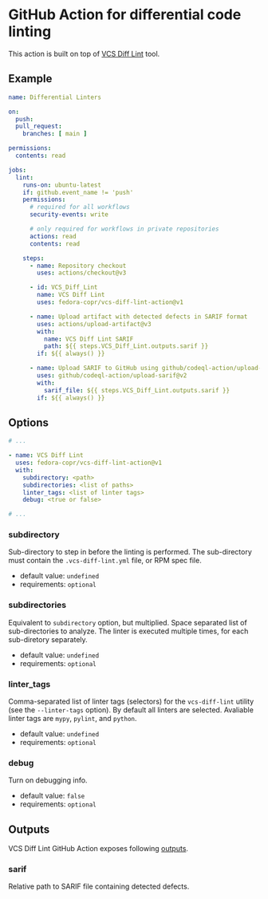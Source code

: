 # GitHub Action for differential code linting

This action is built on top of [VCS Diff Lint](https://github.com/fedora-copr/vcs-diff-lint) tool.

## Example

```yml
name: Differential Linters

on:
  push:
  pull_request:
    branches: [ main ]

permissions:
  contents: read

jobs:
  lint:
    runs-on: ubuntu-latest
    if: github.event_name != 'push'
    permissions:
      # required for all workflows
      security-events: write

      # only required for workflows in private repositories
      actions: read
      contents: read

    steps:
      - name: Repository checkout
        uses: actions/checkout@v3

      - id: VCS_Diff_Lint
        name: VCS Diff Lint
        uses: fedora-copr/vcs-diff-lint-action@v1

      - name: Upload artifact with detected defects in SARIF format
        uses: actions/upload-artifact@v3
        with:
          name: VCS Diff Lint SARIF
          path: ${{ steps.VCS_Diff_Lint.outputs.sarif }}
        if: ${{ always() }}

      - name: Upload SARIF to GitHub using github/codeql-action/upload-sarif
        uses: github/codeql-action/upload-sarif@v2
        with:
          sarif_file: ${{ steps.VCS_Diff_Lint.outputs.sarif }}
        if: ${{ always() }}
```

## Options

```yml
# ...

- name: VCS Diff Lint
  uses: fedora-copr/vcs-diff-lint-action@v1
  with:
    subdirectory: <path>
    subdirectories: <list of paths>
    linter_tags: <list of linter tags>
    debug: <true or false>

# ...
```

### subdirectory

Sub-directory to step in before the linting is performed. The sub-directory must contain the `.vcs-diff-lint.yml` file, or RPM spec file.

* default value: `undefined`
* requirements: `optional`

### subdirectories

Equivalent to `subdirectory` option, but multiplied. Space separated list of sub-directories to analyze. The linter is executed multiple times, for each sub-diretory separately.

* default value: `undefined`
* requirements: `optional`

### linter_tags

Comma-separated list of linter tags (selectors) for the `vcs-diff-lint` utility (see the `--linter-tags` option). By default all linters are selected. Avaliable linter tags are `mypy`, `pylint`, and `python`.

* default value: `undefined`
* requirements: `optional`

### debug

Turn on debugging info.

* default value: `false`
* requirements: `optional`

## Outputs

VCS Diff Lint GitHub Action exposes following [outputs](https://docs.github.com/en/actions/using-jobs/defining-outputs-for-jobs).

### sarif

Relative path to SARIF file containing detected defects.
